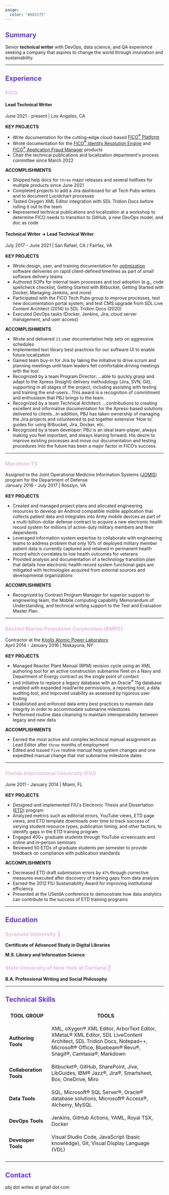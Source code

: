 ```yaml
---
paige:
  color: "#6831f5"
---
```

<html>
<head>
<style>
table, th, td {
  border: 1px solid white;
  border-collapse: collapse;
}
th, td {
  padding-top: 10px;
  padding-bottom: 10px;
  padding-left: 10px;
  padding-right: 10px;
}
</style>
</head>

## <font style="color:#6831f5">Summary</font>
Senior <b>technical writer</b> with DevOps, data science, and QA experience seeking a company that aspires to change the world through innovation and sustainability.

---

## <font style="color:#6831f5">Experience</font>

### <font style="color:#EBB9EF">FICO</font> 
#### <b>Lead Technical Writer</b>
June 2021 - present | Los Angeles, CA
<br>
<br>
<b>KEY PROJECTS</b>

- Write documentation for the cutting-edge cloud-based [FICO<sup>®</sup> Platform](https://www.fico.com/en/fico-platform)
- Wrote documentation for the [FICO<sup>®</sup> Identity Resolution Engine](https://www.fico.com/en/latest-thinking/solution-sheet/fico-identity-resolution-engine) and [FICO<sup>®</sup> Application Fraud Manager](https://www.fico.com/en/solutions/application-fraud) products 
- Chair the technical publications and localization department's process committee since March 2022

<b>ACCOMPLISHMENTS</b>

- Shipped help docs for ```three``` major releases and several hotfixes for multiple products since June 2021
- Completed projects to add a Jira dashboard for all Tech Pubs writers and to document Lucidchart processes
- Tested Oxygen XML Editor integration with SDL Tridion Docs before rolling it out to the team
- Represented technical publications and localization at a workshop to determine FICO needs to transition to GitHub, a new DevOps model, and doc as code 

#### <b>Technical Writer</b> -> <b>Lead Technical Writer</b>
July 2017 - June 2021 | San Rafael, CA / Fairfax, VA
<br>
<br>
<b>KEY PROJECTS</b>

- Wrote design, user, and training documentation for [optimization](https://www.fico.com/en/products/fico-xpress-optimization) software deliveries on rapid client-defined timelines as part of small software delivery teams
- Authored SOPs for internal team processes and tool adoption (e.g., code spellcheck checklist, Getting Started with Bitbucket, Getting Started with Docker, Managing Jenkins, and more)
- Participated with the FICO Tech Pubs group to improve processes, test new documentation portal system, and test CMS upgrade from SDL Live Content Architect (2014) to SDL Tridion Docs (2020)
- Executed DevOps tasks (Docker, Jenkins, Jira, cloud server management, and user access)

<b>ACCOMPLISHMENTS</b>

- Wrote and delivered ```11``` user documentation help sets on aggressive schedules
- Implemented text library best practices for our software UI to enable future localization
- Gained team buy-in for Jira by taking the initiative to drive scrum and planning meetings until team leaders felt comfortable driving meetings with the tool
- Recognized by a team Program Director: …able to quickly grasp and adapt to the Xpress (Insight) delivery methodology (Jira, SVN, Git), supporting in all stages of the project, including assisting with testing and training the end-users…This award is a recognition of commitment and enthusiasm that PBJ brings to the team.
- Recognized by a team Technical Architect: …contributions to creating excellent and informative documentation for the Xpress-based solutions delivered to clients…In addition, PBJ has taken ownership of managing the Jira projects and volunteered to put together extensive ‘How to’ guides for using Bitbucket, Jira, Docker, etc.
- Recognized by a team developer: PBJ is an ideal team-player, always making you feel important, and always leaning forward. His desire to improve existing processes and move our documentation and testing procedures into the future has been a major factor in FICO’s success.

---

### <font style="color:#EBB9EF">Marathon TS</font>
Assigned to the Joint Operational Medicine Information Systems ([JOMIS](https://www.health.mil/Reference-Center/Fact-Sheets/2023/03/23/PEO-DHMS-Fact-Sheet-JOMIS)) program for the Department of Defense<br>
January 2016 - July 2017 | Rosslyn, VA
<br>
<br>
<b>KEY PROJECTS</b>

- Created and managed project plans and allocated engineering resources to develop an Android compatible mobile application that collects patient data and integrates into Army mobile devices as part of a multi-billion-dollar defense contract to acquire a new electronic health record system for millions of active-duty military members and their dependents
- Leveraged information system expertise to collaborate with engineering teams to address problem that only 10% of deployed military member patient data is currently captured and retained in permanent health record which correlates to low health outcomes for veterans
- Provided analysis and documentation of a technology transition plan that details how electronic health record system functional gaps are mitigated with technologies acquired from external sources and developmental organizations

<b>ACCOMPLISHMENTS</b>
- Recognized by Contract Program Manager for superior support to engineering team, the Mobile computing capability Memorandum of Understanding, and technical writing support to the Test and Evaluation Master Plan.

---

### <font style="color:#EBB9EF">Bechtel Marine Propulsion Corporation (BMPC)</font>
Contractor at the [Knolls Atomic Power Laboratory](https://navalnuclearlab.energy.gov/knolls-atomic-power-laboratory/)<br>
April 2014 - January 2016 | Niskayuna, NY
<br>
<br>
<b>KEY PROJECTS</b>

- Managed Reactor Plant Manual (RPM) revision cycle using an XML authoring tool for an active construction submarine fleet on a Navy and Department of Energy contract as the single point of contact
- Led initiative to replace a legacy database with an Oracle<sup>®</sup> 11g database enabled with expanded read/write permissions, a reporting tool, a data auditing tool, and improved usability as assessed by rigorous user testing
- Established and enforced data entry best practices to maintain data integrity in order to accommodate submarine milestones
- Performed routine data cleansing to maintain interoperability between legacy and new data

<b>ACCOMPLISHMENTS</b>

- Earned the most active and complex technical manual assignment as Lead Editor after ```three``` months of employment
- Edited and issued ```five``` routine manual help system changes and one expedited manual change that met submarine milestone dates

---

### <font style="color:#EBB9EF">Florida International University (FIU)</font>
June 2011 - January 2014 | Miami, FL
<br>
<br>
<b>KEY PROJECTS</b>

- Designed and implemented FIU's Electronic Thesis and Dissertation ([ETD](https://library.fiu.edu/etd)) program
- Analyzed metrics such as editorial errors, YouTube views, ETD page views, and ETD template downloads over time to track success of varying student resource types, publication timing, and other factors, to identify gaps in the ETD training program
- Engaged 400+ graduate students through YouTube screencasts and online and in-person seminars
- Reviewed 50 ETDs of graduate students per semester to provide feedback on compliance with publication standards

<b>ACCOMPLISHMENTS</b>

- Decreased ETD draft submission errors by ```47%``` through corrective measures executed after discovery of training gaps from data analysis
- Earned the 2012 FIU Sustainability Award for improving institutional efficiency
- Presented at the USetdA conference to demonstrate how data analytics can contribute to the success of ETD training programs

---

## <font style="color:#6831f5">Education</font>
### <font style="color:#EBB9EF">Syracuse University 🍊</font>
<p><b>Certificate of Advanced Study in Digital Libraries</b></p>
<p><b>M.S. Library and Information Science</b></p>

### <font style="color:#EBB9EF">State University of New York at Cortland 🐲</font>
<p><b>B.A. Professional Writing and Social Philosophy</b></p>

---

## <font style="color:#6831f5">Technical Skills</font>

|<b>TOOL GROUP</b>|<b>TOOLS</b>|
|-|-|
|<b>Authoring Tools</b>  |XML, oXygen® XML Editor, ArborText Editor, XMetaL® XML Editor, SDL LiveContent Architect, SDL Tridion Docs, Notepad++, Microsoft® Office, Bluebeam® Revu®, Snagit®, Camtasia®, Markdown|
|<b>Collaboration Tools</b> |Bitbucket®, GitHub, SharePoint, Jive, LibGuides, IBM® Jazz®, Jira®, Smartsheet, Box, OneDrive, Miro|
|<b>Data Tools</b> |SQL, Microsoft® SQL Server®, Oracle® database solutions, Microsoft® Access®, Alchemy, MySQL|
|<b>DevOps Tools</b> |Jenkins, GitHub Actions, YAML, Royal TSX, Docker |
|<b>Developer Tools</b> |Visual Studio Code, JavaScript (basic knowledge), Git, Visual Display Language (VDL)|

---

## <font style="color:#6831f5">Contact</font>
pbj dot writes at gmail dot com
